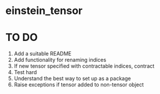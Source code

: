 # einstein_tensor

# TO DO

1.  Add a suitable README
2.  Add functionality for renaming indices
3.  If new tensor specified with contractable indices, contract
4.  Test hard
5.  Understand the best way to set up as a package
6.  Raise exceptions if tensor added to non-tensor object

